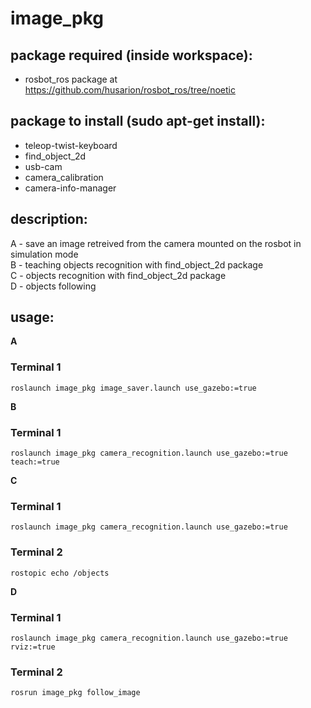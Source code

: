 # image_pkg

## package required (inside workspace):
- rosbot_ros package at https://github.com/husarion/rosbot_ros/tree/noetic

## package to install (sudo apt-get install):
- teleop-twist-keyboard
- find_object_2d
- usb-cam
- camera_calibration
- camera-info-manager

## description:
A - save an image retreived from the camera mounted on the rosbot in simulation mode\
B - teaching objects recognition with find_object_2d package\
C - objects recognition with find_object_2d package\
D - objects following

## usage:
**A** 
### Terminal 1
```
roslaunch image_pkg image_saver.launch use_gazebo:=true
```
**B**
### Terminal 1
```
roslaunch image_pkg camera_recognition.launch use_gazebo:=true teach:=true
```

**C**
### Terminal 1
```
roslaunch image_pkg camera_recognition.launch use_gazebo:=true 
```
### Terminal 2
```
rostopic echo /objects
```

**D**
### Terminal 1
```
roslaunch image_pkg camera_recognition.launch use_gazebo:=true rviz:=true
```
### Terminal 2
```
rosrun image_pkg follow_image
```